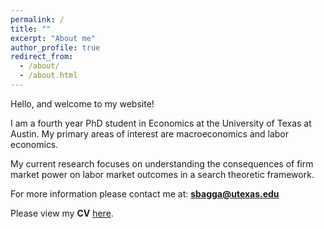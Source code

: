 ```yaml
---
permalink: /
title: ""
excerpt: "About me"
author_profile: true
redirect_from: 
  - /about/
  - /about.html
---
```



Hello, and welcome to my website!

I am a fourth year PhD student in Economics at the University of Texas at Austin. My primary areas of interest are macroeconomics and labor economics. 

My current research focuses on understanding the consequences of firm market power on labor market outcomes in a search theoretic framework.

For more information please contact me at: **<sbagga@utexas.edu>**

Please view my **CV** [here](https://sadhikabagga.github.io/BaggaSadhika_CV_052021.pdf).






